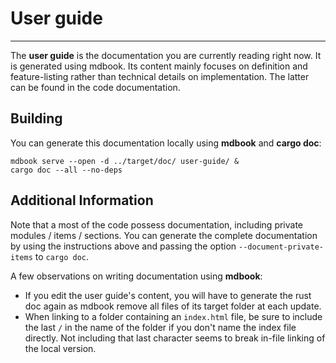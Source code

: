 # User guide

---

The **user guide** is the documentation you are currently reading right now. It is generated using mdbook. Its content
mainly focuses on definition and feature-listing rather than technical details on implementation. The latter can be
found in the code documentation.

## Building

You can generate this documentation locally using **mdbook** and **cargo doc**:

```shell
mdbook serve --open -d ../target/doc/ user-guide/ &
cargo doc --all --no-deps
```

## Additional Information

Note that a most of the code possess documentation, including private modules / items / sections. You can generate
the complete documentation by using the instructions above and passing the option `--document-private-items`
to `cargo doc`.

A few observations on writing documentation using **mdbook**:

- If you edit the user guide's content, you will have to generate the rust doc again as mdbook remove all files of its
  target folder at each update.
- When linking to a folder containing an `index.html` file, be sure to include the last `/` in the name of the folder
  if you don't name the index file directly. Not including that last character seems to break in-file linking of the
  local version.